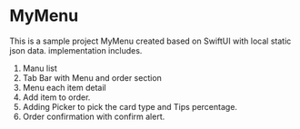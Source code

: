# MyMenu

This is a sample project MyMenu created based on SwiftUI with local static json data. 
implementation includes. 
1. Manu list
2. Tab Bar with Menu and order section 
3. Menu each item detail
4. Add item to order. 
5. Adding Picker to pick the card type and Tips percentage. 
6. Order confirmation with confirm alert. 

